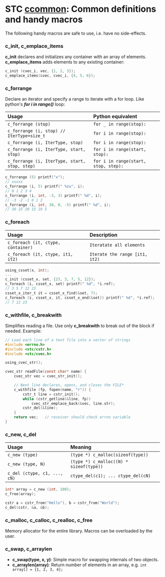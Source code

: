 # STC [ccommon](../stc/ccommon.h): Common definitions and handy macros

The following handy macros are safe to use, i.e. have no side-effects.

### c_init, c_emplace_items
**c_init** declares and initializes any container with an array of elements. **c_emplace_items** adds elements to any existing container:
```c
c_init (cvec_i, vec, {1, 2, 3});
c_emplace_items(&vec, cvec_i, {4, 5, 6});
```

### c_forrange
Declare an iterator and specify a range to iterate with a for loop. Like python's ***for i in range()*** loop:

| Usage                                         | Python equivalent                    |
|:----------------------------------------------|:-------------------------------------|
| `c_forrange (stop)`                           | `for _ in range(stop):`              |
| `c_forrange (i, stop) // IterType=size_t`     | `for i in range(stop):`              |
| `c_forrange (i, IterType, stop)`              | `for i in range(stop):`              |
| `c_forrange (i, IterType, start, stop)`       | `for i in range(start, stop):`       |
| `c_forrange (i, IterType, start, stop, step)` | `for i in range(start, stop, step):` |

```c
c_forrange (5) printf("x");
// xxxxx
c_forrange (i, 5) printf(" %zu", i);
// 0 1 2 3 4
c_forrange (i, int, -3, 3) printf(" %d", i);
// -3 -2 -1 0 1 2
c_forrange (i, int, 30, 0, -5) printf(" %d", i);
// 30 25 20 15 10 5
```

### c_foreach

| Usage                                         | Description                     |
|:----------------------------------------------|:--------------------------------|
| `c_foreach (it, ctype, container)`            | `Iteratate all elements `       |
| `c_foreach (it, ctype, it1, it2)`             | `Iterate the range [it1, it2)`  |

```c
using_csset(x, int);
...
c_init (csset_x, set, {23, 3, 7, 5, 12});
c_foreach (i, csset_x, set) printf(" %d", *i.ref);
// 3 5 7 12 23
csset_x_iter_t it = csset_x_find(&set, 7);
c_foreach (i, csset_x, it, csset_x_end(&set)) printf(" %d", *i.ref);
// 7 12 23
```

### c_withfile, c_breakwith
Simplifies reading a file. Use only **c_breakwith** to break out of the block if needed. Example:
```c
// Load each line of a text file into a vector of strings
#include <errno.h>
#include <stc/cstr.h>
#include <stc/cvec.h>

using_cvec_str();

cvec_str readFile(const char* name) {
    cvec_str vec = cvec_str_init();

    // Next line declares, opens, and closes the FILE*
    c_withfile (fp, fopen(name, "r")) {
        cstr_t line = cstr_init();
        while (cstr_getline(&line, fp))
            cvec_str_emplace_back(&vec, line.str);
        cstr_del(&line);
    }
    return vec;   // receiver should check errno variable
}
```

### c_new, c_del

| Usage                          | Meaning                                 |
|:-------------------------------|:----------------------------------------|
| `c_new (type)`                 | `(type *) c_malloc(sizeof(type))`       |
| `c_new (type, N)`              | `(type *) c_malloc((N) * sizeof(type))` |
| `c_del (ctype, c1, ..., cN)`   | `ctype_del(c1); ... ctype_del(cN)`      |
```c
int* array = c_new (int, 100);
c_free(array);

cstr a = cstr_from("Hello"), b = cstr_from("World");
c_del(cstr, &a, &b);
```

### c_malloc, c_calloc, c_realloc, c_free
Memory allocator for the entire library. Macros can be overloaded by the user.

### c_swap, c_arraylen
- **c_swap(type, x, y)**: Simple macro for swapping internals of two objects. 
- **c_arraylen(array)**: Return number of elements in an array, e.g. `int array[] = {1, 2, 3, 4};` 
